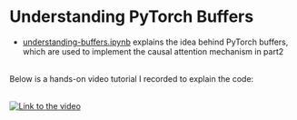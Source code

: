 # Understanding PyTorch Buffers

- [understanding-buffers.ipynb](understanding-buffers.ipynb) explains the idea behind PyTorch buffers, which are used to implement the causal attention mechanism in part2


<br>
Below is a hands-on video tutorial I recorded to explain the code:

<br>
<br>

[![Link to the video](https://img.youtube.com/vi/PetlIokI9Ao/0.jpg)](https://www.youtube.com/watch?v=PetlIokI9Ao)

